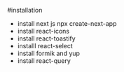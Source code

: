 #installation

- install next js npx create-next-app
- install react-icons
- install react-toastify
- installl react-select
- install formik and yup
- install react-query
